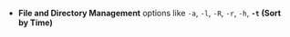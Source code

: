 - **File and Directory Management** options like `-a`, `-l`, `-R`, `-r`, `-h`, **`-t` (Sort by Time)** 